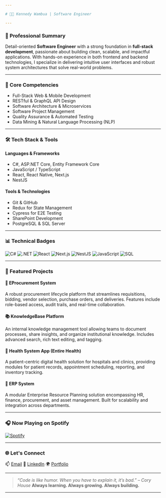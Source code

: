```yaml
---

# 👨‍💻 Kennedy Wambua | Software Engineer

---
```


### 💼 Professional Summary

Detail-oriented **Software Engineer** with a strong foundation in **full-stack development**, passionate about building clean, scalable, and impactful applications. With hands-on experience in both frontend and backend technologies, I specialize in delivering intuitive user interfaces and robust system architectures that solve real-world problems.

---

### 🚀 Core Competencies

* Full-Stack Web & Mobile Development
* RESTful & GraphQL API Design
* Software Architecture & Microservices
* Software Project Management
* Quality Assurance & Automated Testing
* Data Mining & Natural Language Processing (NLP)

---

### 🛠️ Tech Stack & Tools

#### **Languages & Frameworks**

* C#, ASP.NET Core, Entity Framework Core
* JavaScript / TypeScript
* React, React Native, Next.js
* NestJS

#### **Tools & Technologies**

* Git & GitHub
* Redux for State Management
* Cypress for E2E Testing
* SharePoint Development
* PostgreSQL & SQL Server

---

### 📊 Technical Badges

![C#](https://img.shields.io/badge/C%23-239120?style=for-the-badge\&logo=c-sharp\&logoColor=white)
![.NET](https://img.shields.io/badge/.NET-512BD4?style=for-the-badge\&logo=dotnet\&logoColor=white)
![React](https://img.shields.io/badge/React-20232A?style=for-the-badge\&logo=react\&logoColor=61DAFB)
![Next.js](https://img.shields.io/badge/Next.js-000000?style=for-the-badge\&logo=nextdotjs\&logoColor=white)
![NestJS](https://img.shields.io/badge/NestJS-E0234E?style=for-the-badge\&logo=nestjs\&logoColor=white)
![JavaScript](https://img.shields.io/badge/JavaScript-323330?style=for-the-badge\&logo=javascript\&logoColor=F7DF1E)
![SQL](https://img.shields.io/badge/SQL-4479A1?style=for-the-badge\&logo=postgresql\&logoColor=white)

---

### 🌟 Featured Projects

#### 🛒 **EProcurement System**

A robust procurement lifecycle platform that streamlines requisitions, bidding, vendor selection, purchase orders, and deliveries. Features include role-based access, audit trails, and real-time collaboration.

#### 📚 **KnowledgeBase Platform**

An internal knowledge management tool allowing teams to document processes, share insights, and organize institutional knowledge. Includes advanced search, rich text editing, and tagging.

#### 🏥 **Health System App (Entire Health)**

A patient-centric digital health solution for hospitals and clinics, providing modules for patient records, appointment scheduling, reporting, and inventory tracking.

#### 🏢 **ERP System**

A modular Enterprise Resource Planning solution encompassing HR, finance, procurement, and asset management. Built for scalability and integration across departments.

---

### 🎧 Now Playing on Spotify

[![Spotify](https://spotify-github-readme.vercel.app/api/spotify)](https://open.spotify.com/user/314f2dsltzrkaojwnuq2ax3qapru)

---

### 🌐 Let's Connect

📫 [Email](mailto:kennywambu254@gmail.com)
🔗 [LinkedIn](https://www.linkedin.com/in/kennedy-wambua-4623841ba/)
🌍 [Portfolio](https://kennywam.github.io/)

---

> *“Code is like humor. When you have to explain it, it’s bad.” – Cory House*
> **Always learning. Always growing. Always building.**

---
